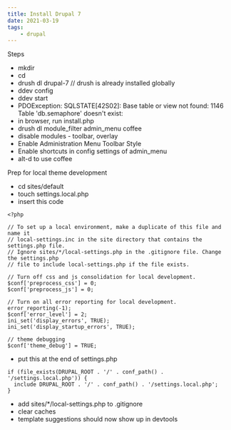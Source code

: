 ```yaml
---
title: Install Drupal 7
date: 2021-03-19
tags:
    - drupal
---
```


Steps

-   mkdir <new-site>
-   cd <new-site>
-   drush dl drupal-7 // drush is already installed globally
-   ddev config
-   ddev start
-   PDOException: SQLSTATE[42S02]: Base table or view not found: 1146 Table 'db.semaphore' doesn't exist:
-   in browser, run install.php
-   drush dl module_filter admin_menu coffee
-   disable modules - toolbar, overlay
-   Enable Administration Menu Toolbar Style
-   Enable shortcuts in config settings of admin_menu
-   alt-d to use coffee

Prep for local theme development

-   cd sites/default
-   touch settings.local.php
-   insert this code

```
<?php

// To set up a local environment, make a duplicate of this file and name it
// local-settings.inc in the site directory that contains the settings.php file.
// Ignore sites/*/local-settings.php in the .gitignore file. Change the settings.php
// file to include local-settings.php if the file exists.

// Turn off css and js consolidation for local development.
$conf['preprocess_css'] = 0;
$conf['preprocess_js'] = 0;

// Turn on all error reporting for local development.
error_reporting(-1);
$conf['error_level'] = 2;
ini_set('display_errors', TRUE);
ini_set('display_startup_errors', TRUE);

// theme debugging
$conf['theme_debug'] = TRUE;
```

-   put this at the end of settings.php

```
if (file_exists(DRUPAL_ROOT . '/' . conf_path() . '/settings.local.php')) {
  include DRUPAL_ROOT . '/' . conf_path() . '/settings.local.php';
}
```

-   add sites/\*/local-settings.php to .gitignore
-   clear caches
-   template suggestions should now show up in devtools
